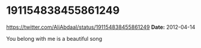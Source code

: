 # 191154838455861249
https://twitter.com/AliAbdaal/status/191154838455861249
**Date:** 2012-04-14

You belong with me is a beautiful song
